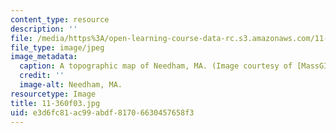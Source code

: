 ```yaml
---
content_type: resource
description: ''
file: /media/https%3A/open-learning-course-data-rc.s3.amazonaws.com/11-360-community-growth-and-land-use-planning-fall-2003/e3d6fc81ac99abdf81706630457658f3_11-360f03.jpg
file_type: image/jpeg
image_metadata:
  caption: A topographic map of Needham, MA. (Image courtesy of [MassGIS](http://www.state.ma.us/mgis/).)
  credit: ''
  image-alt: Needham, MA.
resourcetype: Image
title: 11-360f03.jpg
uid: e3d6fc81-ac99-abdf-8170-6630457658f3
---
```

